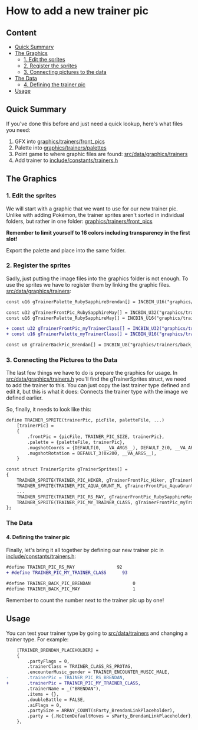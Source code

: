 # How to add a new trainer pic

## Content
* [Quick Summary](#quick-summary)
* [The Graphics](#the-graphics)
  * [1. Edit the sprites](#2-edit-the-sprites)
  * [2. Register the sprites](#2-register-the-sprites)
  * [3. Connecting pictures to the data](#2-connecting-pictures-to-the-data)
* [The Data](#the-data)
  * [4. Defining the trainer pic](#2-defining-the-trainer-pic)
* [Usage](#usage)

## Quick Summary
If you've done this before and just need a quick lookup, here's what files you need:
1. GFX into [graphics/trainers/front_pics](https://github.com/rh-hideout/pokeemerald-expansion/blob/master/graphics/trainers/front_pics)
2. Palette into [graphics/trainers/palettes](https://github.com/rh-hideout/pokeemerald-expansion/blob/master/graphics/trainers/palettes)
3. Point game to where graphic files are found: [src/data/graphics/trainers](https://github.com/rh-hideout/pokeemerald-expansion/blob/master/src/data/graphics/trainers.h)
4. Add trainer to [include/constants/trainers.h](https://github.com/rh-hideout/pokeemerald-expansion/blob/master/include/constants/trainers.h)

## The Graphics

### 1. Edit the sprites
We will start with a graphic that we want to use for our new trainer pic. Unlike with adding Pokémon, the trainer sprites aren't sorted in individual folders, but rather in one folder:
[graphics/trainers/front_pics](https://github.com/rh-hideout/pokeemerald-expansion/blob/master/graphics/trainers/front_pics)

**Remember to limit yourself to 16 colors including transparency in the first slot!**

Export the palette and place into the same folder.

### 2. Register the sprites
Sadly, just putting the image files into the graphics folder is not enough. To use the sprites we have to register them by linking the graphic files.
[src/data/graphics/trainers](https://github.com/rh-hideout/pokeemerald-expansion/blob/master/src/data/graphics/trainers.h):
```diff
const u16 gTrainerPalette_RubySapphireBrendan[] = INCBIN_U16("graphics/trainers/palettes/ruby_sapphire_brendan.gbapal");

const u32 gTrainerFrontPic_RubySapphireMay[] = INCBIN_U32("graphics/trainers/front_pics/ruby_sapphire.4bpp.lz");
const u16 gTrainerPalette_RubySapphireMay[] = INCBIN_U16("graphics/trainers/palettes/ruby_sapphire_may.gbapal");

+ const u32 gTrainerFrontPic_myTrainerClass[] = INCBIN_U32("graphics/trainers/front_pics/myTrainerClass.4bpp.lz");
+ const u16 gTrainerPalette_myTrainerClass[] = INCBIN_U16("graphics/trainers/palettes/myTrainerClass.gbapal");

const u8 gTrainerBackPic_Brendan[] = INCBIN_U8("graphics/trainers/back_pics/brendan.4bpp");
```

### 3. Connecting the Pictures to the Data
The last few things we have to do is prepare the graphics for usage. In [src/data/graphics/trainers.h](https://github.com/rh-hideout/pokeemerald-expansion/blob/master/src/data/graphics/trainers.h) you'll find the gTrainerSprites struct, we need to add the trainer to this. You can just copy the last trainer type defined and edit it, but this is what it does: Connects the trainer type with the image we defined earlier.

So, finally, it needs to look like this:
```diff
define TRAINER_SPRITE(trainerPic, picFile, paletteFile, ...)                  \
    [trainerPic] =                                                             \
    {                                                                          \
        .frontPic = {picFile, TRAINER_PIC_SIZE, trainerPic},                   \
        .palette = {paletteFile, trainerPic},                                  \
        .mugshotCoords = {DEFAULT(0, __VA_ARGS__), DEFAULT_2(0, __VA_ARGS__)}, \
        .mugshotRotation = DEFAULT_3(0x200, __VA_ARGS__),                      \
    }

const struct TrainerSprite gTrainerSprites[] =
{
    TRAINER_SPRITE(TRAINER_PIC_HIKER, gTrainerFrontPic_Hiker, gTrainerPalette_Hiker),
    TRAINER_SPRITE(TRAINER_PIC_AQUA_GRUNT_M, gTrainerFrontPic_AquaGruntM, gTrainerPalette_AquaGruntM),
    ...
    TRAINER_SPRITE(TRAINER_PIC_RS_MAY, gTrainerFrontPic_RubySapphireMay, gTrainerPalette_RubySapphireMay),
    TRAINER_SPRITE(TRAINER_PIC_MY_TRAINER_CLASS, gTrainerFrontPic_myTrainerClass, gTrainerPalette_myTrainerClass)
};
```
### The Data
#### 4. Defining the trainer pic
Finally, let's bring it all together by defining our new trainer pic in [include/constants/trainers.h](https://github.com/rh-hideout/pokeemerald-expansion/blob/master/include/constants/trainers.h):

```diff
#define TRAINER_PIC_RS_MAY                92
+ #define TRAINER_PIC_MY_TRAINER_CLASS      93

#define TRAINER_BACK_PIC_BRENDAN                0
#define TRAINER_BACK_PIC_MAY                    1
```
Remember to count the number next to the trainer pic up by one!

## Usage
You can test your trainer type by going to [src/data/trainers](https://github.com/rh-hideout/pokeemerald-expansion/blob/master/src/data/trainers.h) and changing a trainer type. For example:
```diff
    [TRAINER_BRENDAN_PLACEHOLDER] =
    {
        .partyFlags = 0,
        .trainerClass = TRAINER_CLASS_RS_PROTAG,
        .encounterMusic_gender = TRAINER_ENCOUNTER_MUSIC_MALE,
-       .trainerPic = TRAINER_PIC_RS_BRENDAN,
+       .trainerPic = TRAINER_PIC_MY_TRAINER_CLASS,
        .trainerName = _("BRENDAN"),
        .items = {},
        .doubleBattle = FALSE,
        .aiFlags = 0,
        .partySize = ARRAY_COUNT(sParty_BrendanLinkPlaceholder),
        .party = {.NoItemDefaultMoves = sParty_BrendanLinkPlaceholder},
    },
```
